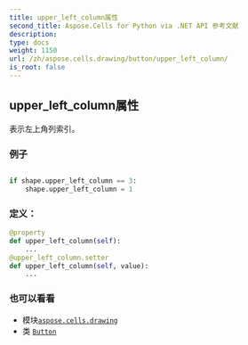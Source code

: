 ```yaml
---
title: upper_left_column属性
second_title: Aspose.Cells for Python via .NET API 参考文献
description:
type: docs
weight: 1150
url: /zh/aspose.cells.drawing/button/upper_left_column/
is_root: false
---
```

## upper_left_column属性

表示左上角列索引。

### 例子

```python

if shape.upper_left_column == 3:
    shape.upper_left_column = 1

```
### 定义：
```python
@property
def upper_left_column(self):
    ...
@upper_left_column.setter
def upper_left_column(self, value):
    ...
```

### 也可以看看
* 模块[`aspose.cells.drawing`](../../)
* 类 [`Button`](/cells/python-net/zh/aspose.cells.drawing/button)
